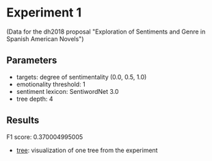Experiment 1
==============================================
(Data for the dh2018 proposal "Exploration of Sentiments and Genre in Spanish American Novels") 

## Parameters

* targets: degree of sentimentality (0.0, 0.5, 1.0)
* emotionality threshold: 1
* sentiment lexicon: SentiwordNet 3.0
* tree depth: 4

## Results

F1 score: 0.370004995005

* [tree](tree): visualization of one tree from the experiment




